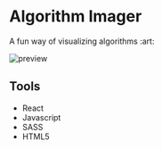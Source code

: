 # Algorithm Imager

<p>A fun way of visualizing algorithms :art:</p>
<img src="https://i.ibb.co/8cXkcZv/preview.png" alt="preview" border="0">

## Tools
<ul>
  <li>React</li>
  <li>Javascript</li>
  <li>SASS</li>
  <li>HTML5</li>
</ul>
